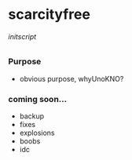 # scarcityfree
###### initscript

### Purpose 
- obvious purpose, whyUnoKNO?


### coming soon...
- backup
- fixes
- explosions
- boobs
- idc
